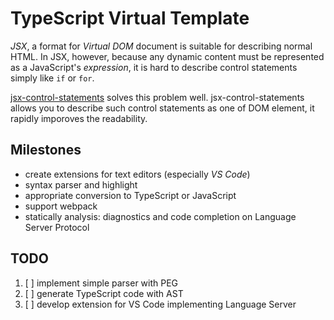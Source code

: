 # TypeScript Virtual Template

*JSX*, a format for *Virtual DOM* document is suitable for describing normal HTML.
In JSX, however, because any dynamic content must be represented as a JavaScript's *expression*, it is hard to describe control statements simply like `if` or `for`.

[jsx-control-statements](https://github.com/AlexGilleran/jsx-control-statements) solves this problem well. jsx-control-statements allows you to describe such control statements as one of DOM element, it rapidly imporoves the readability.

## Milestones

- create extensions for text editors (especially *VS Code*)
- syntax parser and highlight
- appropriate conversion to TypeScript or JavaScript
- support webpack
- statically analysis: diagnostics and code completion on Language Server Protocol

## TODO

1. [ ] implement simple parser with PEG
2. [ ] generate TypeScript code with AST
3. [ ] develop extension for VS Code implementing Language Server
